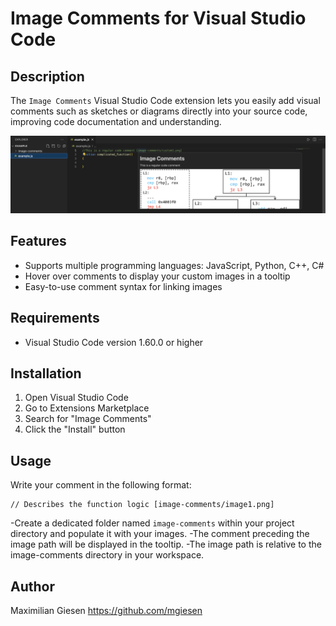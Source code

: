 # Image Comments for Visual Studio Code

## Description

The `Image Comments` Visual Studio Code extension lets you easily add visual comments such as sketches or diagrams directly into your source code, improving code documentation and understanding.

![Image](readme/image-comment.png)

## Features

- Supports multiple programming languages: JavaScript, Python, C++, C#
- Hover over comments to display your custom images in a tooltip
- Easy-to-use comment syntax for linking images

## Requirements

- Visual Studio Code version 1.60.0 or higher

## Installation

1. Open Visual Studio Code
2. Go to Extensions Marketplace
3. Search for "Image Comments"
4. Click the "Install" button

## Usage

Write your comment in the following format:

```plaintext
// Describes the function logic [image-comments/image1.png]
```

-Create a dedicated folder named `image-comments` within your project directory and populate it with your images.
-The comment preceding the image path will be displayed in the tooltip.
-The image path is relative to the image-comments directory in your workspace.

## Author

Maximilian Giesen
https://github.com/mgiesen
